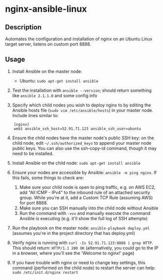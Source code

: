 # nginx-ansible-linux

## Description

Automates the configuration and installation of nginx on an Ubuntu Linux target server, listens on custom port 8888.

## Usage

1. Install Ansible on the master node:
   * Ubuntu: `sudo apt-get install ansible`

2. Test the installation with `ansible --version`; should return something like `ansible 2.1.1.0` and some config info

3. Specify which child nodes you wish to deploy nginx to by editing the Ansible hosts file (`sudo vim /etc/ansible/hosts`) in your master node. Include lines similar to:

```
    [nginx]
    web1 ansible_ssh_host=52.91.71.123 ansible_ssh_user=ubuntu
```
    
4. Ensure the child nodes have the master node's public SSH key: on the child node, edit `~/.ssh/authorized_keys` to append your master node public keys. You can also use the ssh-copy-id command, though it may need to be installed.

5. Install Ansible on the child node: `sudo apt-get install ansible`

6. Ensure your nodes are accessible by Ansible: `ansible -m ping nginx`. If this fails, some things to check are:
    1. Make sure your child node is open to ping traffic, e.g. on AWS EC2, add "All ICMP - IPv4" to the inbound rule of an attached security group. While you're at it, add a Custom TCP Rule (assuming AWS) for port 8888.
    2. Make sure you can SSH manually into the child node without Ansible 
    3. Run the command with `-vvv` and manually execute the command Ansible is executing (e.g. it'll show the full log of SSH attempts)

7. Run the playbook on the master node: `ansible-playbook deploy.yml` (assumes you're in the project directory that has deploy.yml)

8. Verify nginx is running with `curl -Is 52.91.71.123:8888 | grep HTTP`. This should return: `HTTP/1.1 200 OK` (alternatively, you could go to the IP in a browser, where you'll see the 'Welcome to nginx!' page)

9. If you have trouble with nginx or need to change key settings, this command (performed on the child node) to restart the server can help: `sudo /etc/init.d/nginx restart`
